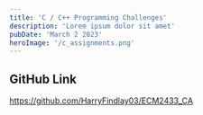 ```yaml
---
title: 'C / C++ Programming Challenges'
description: 'Lorem ipsum dolor sit amet'
pubDate: 'March 2 2023'
heroImage: '/c_assignments.png'
---
```


## GitHub Link
https://github.com/HarryFindlay03/ECM2433_CA
